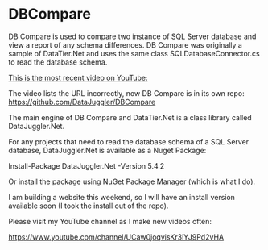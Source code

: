 # DBCompare
DB Compare is used to compare two instance of SQL Server database and view a report of any schema differences. DB Compare was originally a sample of DataTier.Net and uses the same class SQLDatabaseConnector.cs to read the database schema.

<a href='https://youtu.be/13HipAOyAqU'>This is the most recent video on YouTube:</a>


The video lists the URL incorrectly, now DB Compare is in its own repo:
https://github.com/DataJuggler/DBCompare

The main engine of DB Compare and DataTier.Net is a class library called DataJuggler.Net.

For any projects that need to read the database schema of a SQL Server database, DataJuggler.Net is available as a Nuget Package:

Install-Package DataJuggler.Net -Version 5.4.2

Or install the package using NuGet Package Manager (which is what I do).

I am building a website this weekend, so I will have an install version available soon (I took the install out of the repo).

Please visit my YouTube channel as I make new videos often:

https://www.youtube.com/channel/UCaw0joqvisKr3lYJ9Pd2vHA


